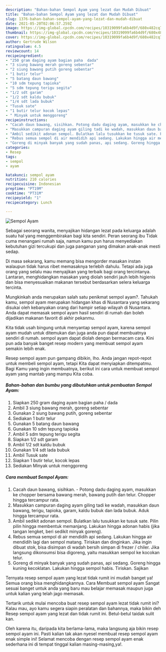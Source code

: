 ```yaml
---
description: "Bahan-bahan Sempol Ayam yang lezat dan Mudah Dibuat"
title: "Bahan-bahan Sempol Ayam yang lezat dan Mudah Dibuat"
slug: 1376-bahan-bahan-sempol-ayam-yang-lezat-dan-mudah-dibuat
date: 2021-05-20T02:06:57.259Z
image: https://img-global.cpcdn.com/recipes/10319099fa6b4d9f/680x482cq70/sempol-ayam-foto-resep-utama.jpg
thumbnail: https://img-global.cpcdn.com/recipes/10319099fa6b4d9f/680x482cq70/sempol-ayam-foto-resep-utama.jpg
cover: https://img-global.cpcdn.com/recipes/10319099fa6b4d9f/680x482cq70/sempol-ayam-foto-resep-utama.jpg
author: Gertrude Wilson
ratingvalue: 4.5
reviewcount: 14
recipeingredient:
- "250 gram daging ayam bagian paha  dada"
- "3 siung bawang merah goreng sebentar"
- "2 siung bawang putih goreng sebentar"
- "1 butir telur"
- "5 batang daun bawang"
- "10 sdm tepung tapioka"
- "5 sdm tepung terigu segita"
- "1/2 sdt garam"
- "1/2 sdt kaldu bubuk"
- "1/4 sdt lada bubuk"
- "Tusuk sate"
- "1 butir telur kocok lepas"
- " Minyak untuk menggoreng"
recipeinstructions:
- "Cacah daun bawang, sisihkan. Potong dadu daging ayam, masukkan ke chopper bersama bawang merah, bawang putih dan telur. Chopper hingga tercampur rata."
- "Masukkan campuran daging ayam giling tadi ke wadah, masukkan daun bawang, terigu, tapioka, garam, kaldu bubuk dan lada bubuk. Aduk hingga tercampur rata."
- "Ambil sedikit adonan sempol. Bulatkan lalu tusukkan ke tusuk sate. Pilin pilin hingga membentuk memanjang. Lakukan hingga adonan habis (jika tangan lengket, beri sedikit minyak goreng)."
- "Rebus semua sempol di air mendidih api sedang. Lakukan hingga air mendidih lagi dan sempol matang. Tiriskan dan dinginkan. Jika ingin dibuat stok, bisa disimpan di wadah bersih simpan di frezer / chiler. Jika langsung dikonsumsi bisa digoreng, yaitu masukkan sempol ke kocokan telur."
- "Goreng di minyak banyak yang sudah panas, api sedang. Goreng hingga kuning kecoklatan. Lakukan hingga sempol habis. Tiriskan. Sajikan"
categories:
- Resep
tags:
- sempol
- ayam

katakunci: sempol ayam 
nutrition: 210 calories
recipecuisine: Indonesian
preptime: "PT19M"
cooktime: "PT31M"
recipeyield: "1"
recipecategory: Lunch

---
```



![Sempol Ayam](https://img-global.cpcdn.com/recipes/10319099fa6b4d9f/680x482cq70/sempol-ayam-foto-resep-utama.jpg)

Sebagai seorang wanita, menyajikan hidangan lezat pada keluarga adalah suatu hal yang menggembirakan bagi kita sendiri. Peran seorang ibu Tidak cuma menangani rumah saja, namun kamu pun harus menyediakan kebutuhan gizi tercukupi dan juga panganan yang dimakan anak-anak mesti sedap.

Di masa  sekarang, kamu memang bisa mengorder masakan instan walaupun tidak harus ribet memasaknya terlebih dahulu. Tetapi ada juga orang yang selalu mau menyajikan yang terbaik bagi orang tercintanya. Lantaran, menghidangkan masakan yang diolah sendiri jauh lebih higienis dan bisa menyesuaikan makanan tersebut berdasarkan selera keluarga tercinta. 



Mungkinkah anda merupakan salah satu penikmat sempol ayam?. Tahukah kamu, sempol ayam merupakan hidangan khas di Nusantara yang sekarang disukai oleh kebanyakan orang dari hampir setiap wilayah di Nusantara. Anda dapat memasak sempol ayam hasil sendiri di rumah dan boleh dijadikan makanan favorit di akhir pekanmu.

Kita tidak usah bingung untuk menyantap sempol ayam, karena sempol ayam mudah untuk ditemukan dan juga anda pun dapat membuatnya sendiri di rumah. sempol ayam dapat diolah dengan bermacam cara. Kini pun ada banyak banget resep modern yang membuat sempol ayam semakin lebih enak.

Resep sempol ayam pun gampang dibikin, lho. Anda jangan repot-repot untuk membeli sempol ayam, tetapi Kita dapat menyiapkan ditempatmu. Bagi Kamu yang ingin membuatnya, berikut ini cara untuk membuat sempol ayam yang mantab yang mampu Kita coba.

<!--inarticleads1-->

##### Bahan-bahan dan bumbu yang dibutuhkan untuk pembuatan Sempol Ayam:

1. Siapkan 250 gram daging ayam bagian paha / dada
1. Ambil 3 siung bawang merah, goreng sebentar
1. Gunakan 2 siung bawang putih, goreng sebentar
1. Sediakan 1 butir telur
1. Gunakan 5 batang daun bawang
1. Gunakan 10 sdm tepung tapioka
1. Ambil 5 sdm tepung terigu segita
1. Siapkan 1/2 sdt garam
1. Ambil 1/2 sdt kaldu bubuk
1. Gunakan 1/4 sdt lada bubuk
1. Ambil Tusuk sate
1. Siapkan 1 butir telur, kocok lepas
1. Sediakan  Minyak untuk menggoreng




<!--inarticleads2-->

##### Cara membuat Sempol Ayam:

1. Cacah daun bawang, sisihkan. - Potong dadu daging ayam, masukkan ke chopper bersama bawang merah, bawang putih dan telur. Chopper hingga tercampur rata.
1. Masukkan campuran daging ayam giling tadi ke wadah, masukkan daun bawang, terigu, tapioka, garam, kaldu bubuk dan lada bubuk. Aduk hingga tercampur rata.
1. Ambil sedikit adonan sempol. Bulatkan lalu tusukkan ke tusuk sate. Pilin pilin hingga membentuk memanjang. Lakukan hingga adonan habis (jika tangan lengket, beri sedikit minyak goreng).
1. Rebus semua sempol di air mendidih api sedang. Lakukan hingga air mendidih lagi dan sempol matang. Tiriskan dan dinginkan. Jika ingin dibuat stok, bisa disimpan di wadah bersih simpan di frezer / chiler. Jika langsung dikonsumsi bisa digoreng, yaitu masukkan sempol ke kocokan telur.
1. Goreng di minyak banyak yang sudah panas, api sedang. Goreng hingga kuning kecoklatan. Lakukan hingga sempol habis. Tiriskan. Sajikan




Ternyata resep sempol ayam yang lezat tidak rumit ini mudah banget ya! Semua orang bisa menghidangkannya. Cara Membuat sempol ayam Sangat sesuai banget untuk anda yang baru mau belajar memasak maupun juga untuk kalian yang telah jago memasak.

Tertarik untuk mulai mencoba buat resep sempol ayam lezat tidak rumit ini? Kalau mau, ayo kamu segera siapin peralatan dan bahannya, maka bikin deh Resep sempol ayam yang lezat dan tidak rumit ini. Betul-betul taidak sulit kan. 

Oleh karena itu, daripada kita berlama-lama, maka langsung aja bikin resep sempol ayam ini. Pasti kalian tak akan nyesel membuat resep sempol ayam enak simple ini! Selamat mencoba dengan resep sempol ayam enak sederhana ini di tempat tinggal kalian masing-masing,ya!.

